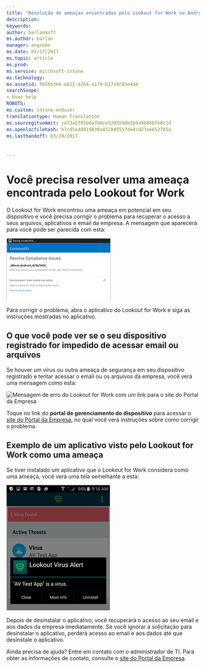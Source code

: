 ```yaml
---
title: "Resolução de ameaças encontradas pelo Lookout for Work no Android | Microsoft Docs"
description: 
keywords: 
author: barlanmsft
ms.author: barlan
manager: angrobe
ms.date: 03/17/2017
ms.topic: article
ms.prod: 
ms.service: microsoft-intune
ms.technology: 
ms.assetid: 5656b3e6-e812-4264-a170-b17c9c03e4d4
searchScope:
- User help
ROBOTS: 
ms.custom: intune-enduser
translationtype: Human Translation
ms.sourcegitcommit: c473a1f05b0a7b0ce5205598b2b9a9b86bfe6c1d
ms.openlocfilehash: b7cd5e4d019030a432845557de4cd27ee652785a
ms.lasthandoff: 03/29/2017


---
```


# <a name="you-need-to-resolve-a-threat-found-by-lookout-for-work"></a>Você precisa resolver uma ameaça encontrada pelo Lookout for Work

O Lookout for Work encontrou uma ameaça em potencial em seu dispositivo e você precisa corrigir o problema para recuperar o acesso a seus arquivos, aplicativos e email da empresa. A mensagem que aparecerá para você pode ser parecida com esta:

![O Lookout for Work encontrou uma ameaça em seu dispositivo](./media/lookout-threat-found-android.png)

Para corrigir o problema, abra o aplicativo do Lookout for Work e siga as instruções mostradas no aplicativo.

## <a name="what-you-might-see-if-your-enrolled-device-is-blocked-from-accessing-email-or-files"></a>O que você pode ver se o seu dispositivo registrado for impedido de acessar email ou arquivos

Se houver um vírus ou outra ameaça de segurança em seu dispositivo registrado e tentar acessar o email ou os arquivos da empresa, você verá uma mensagem como esta:

![Mensagem de erro do Lookout for Work com um link para o site do Portal da Empresa](./media/mtd-go-to-device-management-portal-android.png)

Toque no link do **portal de gerenciamento do dispositivo** para acessar o [site do Portal da Empresa](http://portal.manage.microsoft.com), no qual você verá instruções sobre como corrigir o problema.

## <a name="example-of-an-app-that-lookout-for-work-sees-as-a-threat"></a>Exemplo de um aplicativo visto pelo Lookout for Work como uma ameaça

Se tiver instalado um aplicativo que o Lookout for Work considera como uma ameaça, você verá uma tela semelhante a esta:

![exemplo de mensagem de alerta de vírus do Lookout for Work](./media/lookout-virus-alert-android.png)

Depois de desinstalar o aplicativo, você recuperará o acesso ao seu email e aos dados da empresa imediatamente. Se você ignorar a solicitação para desinstalar o aplicativo, perderá acesso ao email e aos dados até que desinstale o aplicativo.

Ainda precisa de ajuda? Entre em contato com o administrador de TI. Para obter as informações de contato, consulte o [site do Portal da Empresa](http://portal.manage.microsoft.com).


